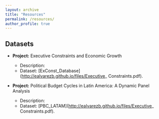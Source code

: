 ```yaml
---
layout: archive
title: "Resources"
permalink: /resources/
author_profile: true
---
```


Datasets
---
* **Project:** Executive Constraints and Economic Growth
  * Description: 
  * Dataset: [ExConst_Database](http://ealvarezb.github.io/files/Executive_ Constraints.pdf).

* **Project:** Political Budget Cycles in Latin America: A Dynamic Panel Analysis
  * Description: 
  * Dataset: [PBC_LATAM](http://ealvarezb.github.io/files/Executive_ Constraints.pdf).

